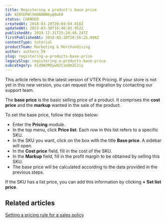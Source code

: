 ```yaml
---
title: Registering a product's base price
id: 4S9SbPWlVmOAAWO6yq8wE6
status: CHANGED
createdAt: 2018-03-20T20:04:04.818Z
updatedAt: 2023-03-30T16:46:02.952Z
publishedAt: 2019-12-31T15:24:46.247Z
firstPublishedAt: 2018-03-20T20:56:25.994Z
contentType: tutorial
productTeam: Marketing & Merchandising
author: authors_59
slug: registering-a-products-base-price
legacySlug: registering-a-products-base-price
subcategory: 4id9W3RDyw02CasOm2C2iy
---
```


<div class="alert alert-info">
This article refers to the latest version of VTEX Pricing. If your store is not yet in this new version, you can request the migration by contacting our support team.
</div>

The __base price__ is the basic selling price of a product. It comprises the __cost price__ and the __markup__ wanted in the sale of the product.

To set the base price, follow the steps below:

- Enter the __Pricing__ module.
- In the top menu, click __Price list__. Each row in this list refers to a specific SKU.
- In the SKU you want, click on the box with the title __Base price__. A sidebar will open.
- In the __Cost price__ field, fill in the cost of the SKU.
- In the __Markup__ field, fill in the profit margin to be obtained by selling this SKU.
- The base price will be calculated according to the data provided in the previous steps.

<div class="alert alert-info">
If the SKU has a list price, you can add this information by clicking <strong>+ Set list price</strong>.
</div>

## Related articles

[Setting a pricing rule for a sales policy](/en/tutorial/setting-a-pricing-rule-for-a-sales-policy)
